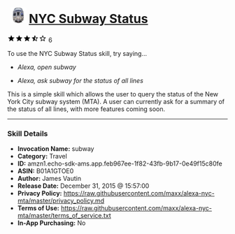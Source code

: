 # &nbsp;<img src="skill_icon" alt="NYC Subway Status icon" width="36"> [NYC Subway Status](http://alexa.amazon.com/#skills/amzn1.echo-sdk-ams.app.feb967ee-1f82-43fb-9b17-0e49f15c80fe)
![3.9 stars](../../images/ic_star_black_18dp_1x.png)![3.9 stars](../../images/ic_star_black_18dp_1x.png)![3.9 stars](../../images/ic_star_black_18dp_1x.png)![3.9 stars](../../images/ic_star_half_black_18dp_1x.png)![3.9 stars](../../images/ic_star_border_black_18dp_1x.png) 6

To use the NYC Subway Status skill, try saying...

* *Alexa, open subway*

* *Alexa, ask subway for the status of all lines*

This is a simple skill which allows the user to query the status of the New York City subway system (MTA).  A user can currently ask for a summary of the status of all lines, with more features coming soon.

***

### Skill Details

* **Invocation Name:** subway
* **Category:** Travel
* **ID:** amzn1.echo-sdk-ams.app.feb967ee-1f82-43fb-9b17-0e49f15c80fe
* **ASIN:** B01A1GTOE0
* **Author:** James Vautin
* **Release Date:** December 31, 2015 @ 15:57:00
* **Privacy Policy:** https://raw.githubusercontent.com/maxx/alexa-nyc-mta/master/privacy_policy.md
* **Terms of Use:** https://raw.githubusercontent.com/maxx/alexa-nyc-mta/master/terms_of_service.txt
* **In-App Purchasing:** No
